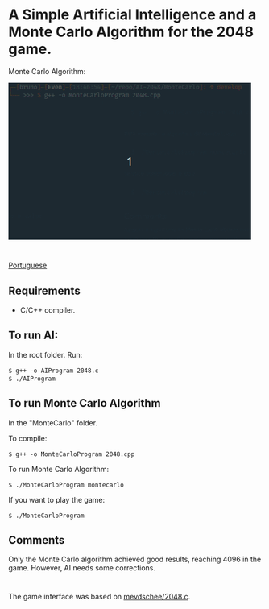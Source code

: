 # A Simple Artificial Intelligence and a Monte Carlo Algorithm for the 2048 game.

Monte Carlo Algorithm:

![](MonteCarlo/MonteCarlo.gif)

#
[Portuguese](README_pt.md)

## Requirements
* C/C++ compiler.

## To run AI:

In the root folder. Run:
```
$ g++ -o AIProgram 2048.c
$ ./AIProgram
```

## To run Monte Carlo Algorithm
In the "MonteCarlo" folder.

To compile:

```
$ g++ -o MonteCarloProgram 2048.cpp
```

To run Monte Carlo Algorithm:
```
$ ./MonteCarloProgram montecarlo
```

If you want to play the game:

```
$ ./MonteCarloProgram
```

## Comments
Only the Monte Carlo algorithm achieved good results, reaching 4096 in the game. However, AI needs some corrections.
#
The game interface was based on <a href="https://github.com/mevdschee/2048.c">mevdschee/2048.c</a>.
